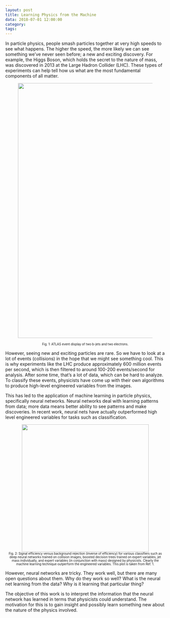 ```yaml
---
layout: post
title: Learning Physics from the Machine
data: 2018-07-01 12:00:00 
category: 
tags:
---
```


In particle physics, people smash particles together at very high speeds to see what happens. The higher the speed, the more likely we can see something we’ve never seen before; a new and exciting discovery. For example, the Higgs Boson, which holds the secret to the nature of mass, was discovered in 2013 at the Large Hadron Collider (LHC). These types of experiments can help tell how us what are the most fundamental components of all matter.

<a href="https://atlas.web.cern.ch/Atlas/GROUPS/PHYSICS/CONFNOTES/ATLAS-CONF-2012-161/" rel="">
  <figure>
  <img src="//raw.githubusercontent.com/eweik/eweik.github.io/master/images/learning_physics_from_machine/fig1.png" 
       width="800"
       class="center">
 </figure>
</a>
<div align="center">
  <sub><sup>Fig. 1: ATLAS event display of two b-jets and two electrons.</sup></sub>
</div>

However, seeing new and exciting particles are rare. So we have to look at a lot of events (collisions) in the hope that we might see something cool. This is why experiments like the LHC produce approximately 600 million events per second, which is then filtered to around 100-200 events/second for analysis. After some time, that’s a lot of data, which can be hard to analyze. To classify these events, physicists have come up with their own algorithms to produce high-level engineered variables from the images.

This has led to the application of machine learning in particle physics, specifically neural networks. Neural networks deal with learning patterns from data; more data means better ability to see patterns and make discoveries. In recent work, neural nets have actually outperformed high level engineered variables for tasks such as classification.

<div align="center">
  <img src="//raw.githubusercontent.com/eweik/eweik.github.io/master/images/learning_physics_from_machine/fig2.png" width="400">
</div>
<div align="center">
  <sub><sup>Fig. 2: Signal efficiency versus background rejection (inverse of efficiency) for various classifiers such as deep neural networks trained on collision images, boosted decision trees trained on expert variables, jet mass individually, and expert variables (in conjunction with mass) designed by physicists. Clearly the machine learning technique outperform the engineered variables. This plot is taken from Ref. 1.</sup></sub>
</div>


However, neural networks are tricky. They work well, but there are many open questions about them. Why do they work so well? What is the neural net learning from the data? Why is it learning that particular thing?

The objective of this work is to interpret the information that the neural network has learned in terms that physicists could understand. The motivation for this is to gain insight and possibly learn something new about the nature of the physics involved.
